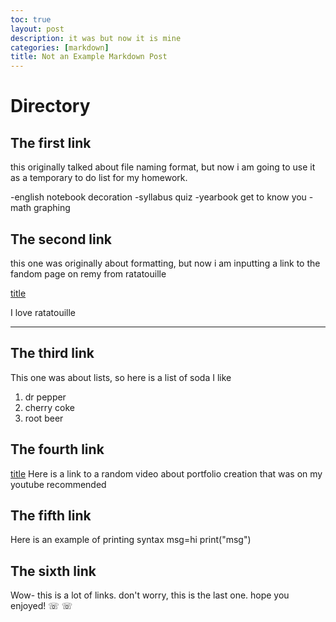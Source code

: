 ```yaml
---
toc: true
layout: post
description: it was but now it is mine
categories: [markdown]
title: Not an Example Markdown Post
---
```

# Directory

## The first link

this originally talked about file naming format, but now i am going to use it as a temporary to do list for my homework.

-english notebook decoration
-syllabus quiz
-yearbook get to know you
-math graphing

## The second link

this one was originally about formatting, but now i am inputting a link to the fandom page on remy from ratatouille

[title](https://disney.fandom.com/wiki/Remy)

I love ratatouille 

---

## The third link

This one was about lists, so here is a list of soda I like

1. dr pepper
2. cherry coke
3. root beer

## The fourth link

[title](https://youtu.be/UeLgHoh__DA)
Here is a link to a random video about portfolio creation that was on my youtube recommended

## The fifth link

Here is an example of printing syntax
msg=hi
print("msg")

## The sixth link

Wow- this is a lot of links. don't worry, this is the last one. hope you enjoyed! ☏ ☏







